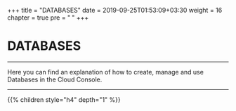 +++
title = "DATABASES"
date = 2019-09-25T01:53:09+03:30
weight = 16
chapter = true
pre = "<b>      </b>"
+++

# **DATABASES**
___
Here you can find an explanation of how to create, manage and use Databases in the Cloud Console.
___

{{% children style="h4" depth="1" %}}